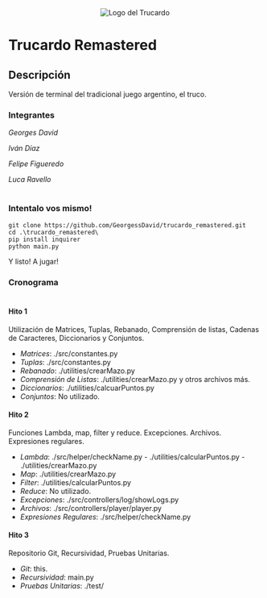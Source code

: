 <div align="center">
    <img src="https://cdn.discordapp.com/attachments/694311001696370739/1307867678425481296/logo_trucardo.png?ex=673bde31&is=673a8cb1&hm=fd911e301f5b51057f952cbb7b5b48eb475460e91e4282dc24dbfe2028654750&" alt="Logo del Trucardo" title="Trucardo">
</div>

# Trucardo Remastered

## Descripción
Versión de terminal del tradicional juego argentino, el truco.

### Integrantes
_Georges David_

_Iván Díaz_

_Felipe Figueredo_

_Luca Ravello_

#
### Intentalo vos mismo!
```
git clone https://github.com/GeorgessDavid/trucardo_remastered.git
cd .\trucardo_remastered\
pip install inquirer
python main.py
```

Y listo! A jugar!


### Cronograma
#
#### Hito 1
Utilización de Matrices, Tuplas, Rebanado, Comprensión de listas, Cadenas de Caracteres, Diccionarios y Conjuntos.

* _Matrices_: ./src/constantes.py
* _Tuplas_: ./src/constantes.py
* _Rebanado_: ./utilities/crearMazo.py
* _Comprensión de Listas_: ./utilities/crearMazo.py y otros archivos más.
* _Diccionarios_: ./utilities/calcuarPuntos.py
* _Conjuntos_: No utilizado.

#### Hito 2
Funciones Lambda, map, filter y reduce. Excepciones. Archivos. Expresiones regulares.
* _Lambda_: ./src/helper/checkName.py - ./utilities/calcularPuntos.py - ./utilities/crearMazo.py
* _Map_: ./utilities/crearMazo.py
* _Filter_: ./utilities/calcularPuntos.py 
* _Reduce_: No utilizado.
* _Excepciones_: ./src/controllers/log/showLogs.py
* _Archivos_: ./src/controllers/player/player.py
* _Expresiones Regulares_: ./src/helper/checkName.py

#### Hito 3
Repositorio Git, Recursividad, Pruebas Unitarias.

* _Git_: this.
* _Recursividad_: main.py
* _Pruebas Unitarias_: ./test/
